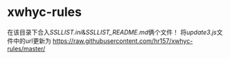 # xwhyc-rules
   在该目录下合入*SSLLIST.ini*&*SSLLIST_README.md*俩个文件！
   将*update3.js*文件中的url更新为 https://raw.githubusercontent.com/hr157/xwhyc-rules/master/

